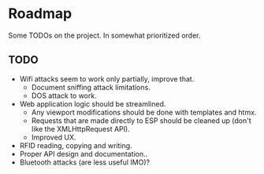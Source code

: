 # Roadmap

Some TODOs on the project. In somewhat prioritized order.

## TODO

- Wifi attacks seem to work only partially, improve that.
  - Document sniffing attack limitations.
  - DOS attack to work.
- Web application logic should be streamlined.
  - Any viewport modifications should be done with templates and htmx.
  - Requests that are made directly to ESP should be cleaned up (don't like the
    XMLHttpRequest API).
  - Improved UX.
- RFID reading, copying and writing.
- Proper API design and documentation..
- Bluetooth attacks (are less useful IMO)?
